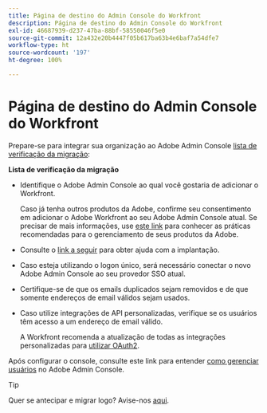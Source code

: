 ```yaml
---
title: Página de destino do Admin Console do Workfront
description: Página de destino do Admin Console do Workfront
exl-id: 46687939-d237-47ba-88bf-58550046f5e0
source-git-commit: 12a432e20b4447f05b617ba63b4e6baf7a54dfe7
workflow-type: ht
source-wordcount: '197'
ht-degree: 100%

---
```


# Página de destino do Admin Console do Workfront

Prepare-se para integrar sua organização ao Adobe Admin Console [lista de verificação da migração](https://experienceleague.adobe.com/docs/workfront/using/administration-and-setup/admin-in-admin-console/prep-for-admin-console.html?lang=pt-BR):

**Lista de verificação da migração**

* Identifique o Adobe Admin Console ao qual você gostaria de adicionar o Workfront.

  Caso já tenha outros produtos da Adobe, confirme seu consentimento em adicionar o Adobe Workfront ao seu Adobe Admin Console atual. Se precisar de mais informações, use [este link](https://helpx.adobe.com/br/enterprise/using/admin-console.html) para conhecer as práticas recomendadas para o gerenciamento de seus produtos da Adobe.

* Consulte o [link a seguir](https://helpx.adobe.com/br/enterprise/using/deployment-planning.html) para obter ajuda com a implantação.
* Caso esteja utilizando o logon único, será necessário conectar o novo Adobe Admin Console ao seu provedor SSO atual.
* Certifique-se de que os emails duplicados sejam removidos e de que somente endereços de email válidos sejam usados.
* Caso utilize integrações de API personalizadas, verifique se os usuários têm acesso a um endereço de email válido.

  A Workfront recomenda a atualização de todas as integrações personalizadas para [utilizar OAuth2](https://experienceleague.adobe.com/docs/workfront/using/administration-and-setup/configure-integrations/create-oauth-application.html?lang=pt-BR).

Após configurar o console, consulte este link para entender [como gerenciar usuários](https://experienceleague.adobe.com/docs/workfront/using/administration-and-setup/add-users/create-manage-users/admin-console.html?lang=pt-BR) no Adobe Admin Console.

>[!TIP]
>
>Quer se antecipar e migrar logo? Avise-nos [aqui](https://workfront.az1.qualtrics.com/jfe/form/SV_9T5LuHf05JUOPAi).